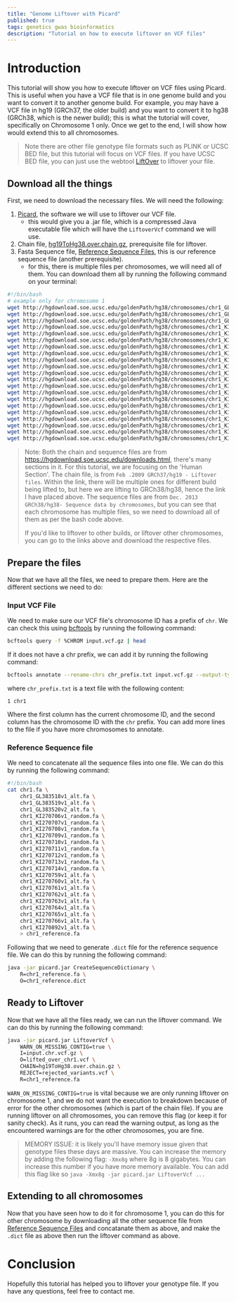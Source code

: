 ```yaml
---
title: "Genome Liftover with Picard"
published: true
tags: genetics gwas bioinformatics
description: "Tutorial on how to execute liftover on VCF files"
---
```


# Introduction

This tutorial will show you how to execute liftover on VCF files using Picard. This is useful when you have a VCF file that is in one genome build and you want to convert it to another genome build. For example, you may have a VCF file in hg19 (GRCh37, the older build) and you want to convert it to hg38 (GRCh38, which is the newer build); this is what the tutorial will cover, specifically on Chromosome 1 only. Once we get to the end, I will show how would extend this to all chromosomes.

> Note there are other file genotype file formats such as PLINK or UCSC BED file, but this tutorial will focus on VCF files. If you have UCSC BED file, you can just use the webtool [LiftOver](https://genome.ucsc.edu/cgi-bin/hgLiftOver) to liftover your file.

## Download all the things

First, we need to download the necessary files. We will need the following:
1. [Picard](https://broadinstitute.github.io/picard/), the software we will use to liftover our VCF file.
    - this would give you a .jar file, which is a compressed Java executable file which will have the `LiftoverVcf` command we will use.
2. Chain file, [hg19ToHg38.over.chain.gz](http://hgdownload.soe.ucsc.edu/goldenPath/hg19/liftOver/hg19ToHg38.over.chain.gz), prerequisite file for liftover.
3. Fasta Sequence file, [Reference Sequence Files](http://hgdownload.soe.ucsc.edu/goldenPath/hg38/chromosomes/), this is our reference sequence file (another prerequisite).
    - for this, there is multiple files per chromosomes, we will need all of them. You can download them all by running the following command on your terminal:

```bash
#!/bin/bash
# example only for chromosome 1
wget http://hgdownload.soe.ucsc.edu/goldenPath/hg38/chromosomes/chr1_GL383518v1_alt.fa.gz
wget http://hgdownload.soe.ucsc.edu/goldenPath/hg38/chromosomes/chr1_GL383519v1_alt.fa.gz
wget http://hgdownload.soe.ucsc.edu/goldenPath/hg38/chromosomes/chr1_GL383520v2_alt.fa.gz
wget http://hgdownload.soe.ucsc.edu/goldenPath/hg38/chromosomes/chr1_KI270706v1_random.fa.gz
wget http://hgdownload.soe.ucsc.edu/goldenPath/hg38/chromosomes/chr1_KI270707v1_random.fa.gz
wget http://hgdownload.soe.ucsc.edu/goldenPath/hg38/chromosomes/chr1_KI270708v1_random.fa.gz
wget http://hgdownload.soe.ucsc.edu/goldenPath/hg38/chromosomes/chr1_KI270709v1_random.fa.gz
wget http://hgdownload.soe.ucsc.edu/goldenPath/hg38/chromosomes/chr1_KI270710v1_random.fa.gz
wget http://hgdownload.soe.ucsc.edu/goldenPath/hg38/chromosomes/chr1_KI270711v1_random.fa.gz
wget http://hgdownload.soe.ucsc.edu/goldenPath/hg38/chromosomes/chr1_KI270712v1_random.fa.gz
wget http://hgdownload.soe.ucsc.edu/goldenPath/hg38/chromosomes/chr1_KI270713v1_random.fa.gz
wget http://hgdownload.soe.ucsc.edu/goldenPath/hg38/chromosomes/chr1_KI270714v1_random.fa.gz
wget http://hgdownload.soe.ucsc.edu/goldenPath/hg38/chromosomes/chr1_KI270759v1_alt.fa.gz
wget http://hgdownload.soe.ucsc.edu/goldenPath/hg38/chromosomes/chr1_KI270760v1_alt.fa.gz
wget http://hgdownload.soe.ucsc.edu/goldenPath/hg38/chromosomes/chr1_KI270761v1_alt.fa.gz
wget http://hgdownload.soe.ucsc.edu/goldenPath/hg38/chromosomes/chr1_KI270762v1_alt.fa.gz
wget http://hgdownload.soe.ucsc.edu/goldenPath/hg38/chromosomes/chr1_KI270763v1_alt.fa.gz
wget http://hgdownload.soe.ucsc.edu/goldenPath/hg38/chromosomes/chr1_KI270764v1_alt.fa.gz
wget http://hgdownload.soe.ucsc.edu/goldenPath/hg38/chromosomes/chr1_KI270765v1_alt.fa.gz
wget http://hgdownload.soe.ucsc.edu/goldenPath/hg38/chromosomes/chr1_KI270766v1_alt.fa.gz
wget http://hgdownload.soe.ucsc.edu/goldenPath/hg38/chromosomes/chr1_KI270892v1_alt.fa.gz
```

> Note: Both the chain and sequence files are from https://hgdownload.soe.ucsc.edu/downloads.html, there's many sections in it. For this tutorial, we are focusing on the 'Human Section'. The chain file, is from `Feb .2009 GRCh37/hg19 - Liftover files`. Within the link, there will be multiple ones for different build being lifted to, but here we are lifting to GRCh38/hg38, hence the link I have placed above. The sequence files are from `Dec. 2013 GRCh38/hg38- Sequence data by chromosomes`, but you can see that each chromosome has multiple files, so we need to download all of them as per the bash code above. 
>
> If you'd like to liftover to other builds, or liftover other chromosomes, you can go to the links above and download the respective files.

## Prepare the files

Now that we have all the files, we need to prepare them. Here are the different sections we need to do:

### Input VCF File
We need to make sure our VCF file's chromosome ID has a prefix of `chr`. We can check this using [bcftools](https://samtools.github.io/bcftools/howtos/index.html) by running the following command:

```bash
bcftools query -f %CHROM input.vcf.gz | head
```

If it does not have a chr prefix, we can add it by running the following command:

```bash
bcftools annotate --rename-chrs chr_prefix.txt input.vcf.gz --output-type z --output input.chr.vcf.gz
```

where `chr_prefix.txt` is a text file with the following content:

```
1 chr1
```

Where the first column has the current chromosome ID, and the second column has the chromosome ID with the `chr` prefix. You can add more lines to the file if you have more chromosomes to annotate.

### Reference Sequence file
We need to concatenate all the sequence files into one file. We can do this by running the following command:

```bash
#!/bin/bash
cat chr1.fa \
    chr1_GL383518v1_alt.fa \
    chr1_GL383519v1_alt.fa \
    chr1_GL383520v2_alt.fa \
    chr1_KI270706v1_random.fa \
    chr1_KI270707v1_random.fa \
    chr1_KI270708v1_random.fa \
    chr1_KI270709v1_random.fa \
    chr1_KI270710v1_random.fa \
    chr1_KI270711v1_random.fa \
    chr1_KI270712v1_random.fa \
    chr1_KI270713v1_random.fa \
    chr1_KI270714v1_random.fa \
    chr1_KI270759v1_alt.fa \
    chr1_KI270760v1_alt.fa \
    chr1_KI270761v1_alt.fa \
    chr1_KI270762v1_alt.fa \
    chr1_KI270763v1_alt.fa \
    chr1_KI270764v1_alt.fa \
    chr1_KI270765v1_alt.fa \
    chr1_KI270766v1_alt.fa \
    chr1_KI270892v1_alt.fa \
    > chr1_reference.fa
```

Following that we need to generate `.dict` file for the reference sequence file. We can do this by running the following command:

```bash
java -jar picard.jar CreateSequenceDictionary \
    R=chr1_reference.fa \
    O=chr1_reference.dict
```

## Ready to Liftover
Now that we have all the files ready, we can run the liftover command. We can do this by running the following command:

```bash
java -jar picard.jar LiftoverVcf \
    WARN_ON_MISSING_CONTIG=true \
    I=input.chr.vcf.gz \
    O=lifted_over_chr1.vcf \
    CHAIN=hg19ToHg38.over.chain.gz \
    REJECT=rejected_variants.vcf \
    R=chr1_reference.fa
```

`WARN_ON_MISSING_CONTIG=true` is vital because we are only running liftover on chromosome 1, and we do not want the execution to breakdown because of error for the other chromosomes (which is part of the chain file). If you are running liftover on all chromosomes, you can remove this flag (or keep it for sanity check). As it runs, you can read the warning output, as long as the encountered warnings are for the other chromosomes, you are fine. 

> MEMORY ISSUE: it is likely you'll have memory issue given that genotype files these days are massive. You can increase the memory by adding the following flag: `-Xmx8g` where 8g is 8 gigabytes. You can increase this number if you have more memory available. You can add this flag like so `java -Xmx8g -jar picard.jar LiftoverVcf ...`

## Extending to all chromosomes
Now that you have seen how to do it for chromosome 1, you can do this for other chromosome by downloading all the other sequence file from [Reference Sequence Files](http://hgdownload.soe.ucsc.edu/goldenPath/hg38/chromosomes/) and concatanate them as above, and make the `.dict` file as above then run the liftover command as above.

# Conclusion
Hopefully this tutorial has helped you to liftover your genotype file. If you have any questions, feel free to contact me.